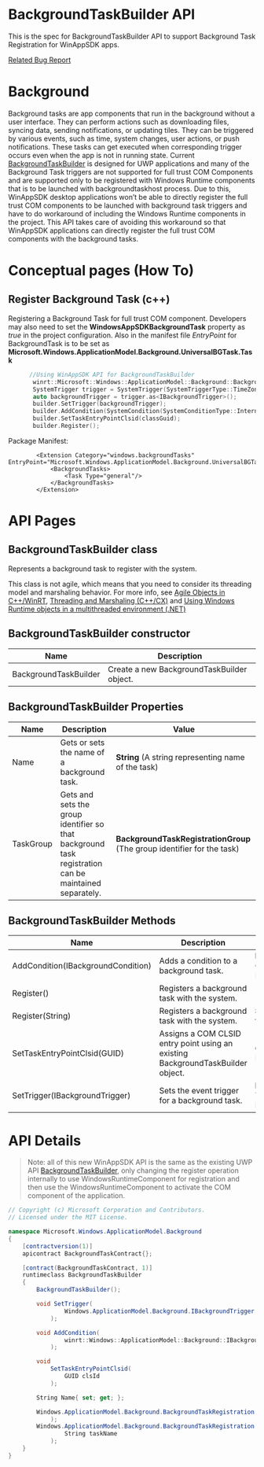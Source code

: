 BackgroundTaskBuilder API
===

This is the spec for BackgroundTaskBuilder API to support Background Task Registration for WinAppSDK apps.

[Related Bug Report]( https://github.com/microsoft/WindowsAppSDK/issues/3840)


# Background
Background tasks are app components that run in the background without a user interface. They can perform actions such as downloading files, syncing data, sending notifications, or updating tiles. They can be triggered by various events, such as time, system changes, user actions, or push notifications. These tasks can get executed when corresponding trigger occurs even when the app is not in running state.
Current [BackgroundTaskBuilder](https://learn.microsoft.com/en-us/uwp/api/windows.applicationmodel.background.backgroundtaskbuilder) is designed for UWP applications and many of the Background Task triggers are not supported for full trust COM Components and are supported only to be registered with Windows Runtime components that is to be launched with backgroundtaskhost process. Due to this, WinAppSDK desktop applications won’t be able to directly register the full trust COM components to be launched with background task triggers and have to do workaround of including the Windows Runtime components in the project.
This API takes care of avoiding this workaround so that WinAppSDK applications can directly register the full trust COM components with the background tasks.

# Conceptual pages (How To)

 ## Register Background Task (c++)

 Registering a Background Task for full trust COM component. Developers may also need to set the **WindowsAppSDKBackgroundTask** property as *true* in the project configuration. Also in the manifest file *EntryPoint* for BackgroundTask is to be set as **Microsoft.Windows.ApplicationModel.Background.UniversalBGTask.Task**

 ```c++
       //Using WinAppSDK API for BackgroundTaskBuilder
        winrt::Microsoft::Windows::ApplicationModel::Background::BackgroundTaskBuilder builder;
        SystemTrigger trigger = SystemTrigger(SystemTriggerType::TimeZoneChange, false);
        auto backgroundTrigger = trigger.as<IBackgroundTrigger>();
        builder.SetTrigger(backgroundTrigger);
        builder.AddCondition(SystemCondition(SystemConditionType::InternetAvailable));
        builder.SetTaskEntryPointClsid(classGuid);
        builder.Register(); 
```

Package Manifest:
```
        <Extension Category="windows.backgroundTasks" EntryPoint="Microsoft.Windows.ApplicationModel.Background.UniversalBGTask.Task">
            <BackgroundTasks>
                <Task Type="general"/>
            </BackgroundTasks>
        </Extension>
```

# API Pages

## BackgroundTaskBuilder class

Represents a background task to register with the system.

This class is not agile, which means that you need to consider its threading model and marshaling behavior. For more info, see [Agile Objects in C++/WinRT](https://learn.microsoft.com/en-us/windows/uwp/cpp-and-winrt-apis/agile-objects), [Threading and Marshaling (C++/CX)]( https://learn.microsoft.com/en-us/cpp/cppcx/threading-and-marshaling-c-cx?view=msvc-170 ) and [Using Windows Runtime objects in a multithreaded environment (.NET)]( https://learn.microsoft.com/en-us/windows/uwp/threading-async/using-windows-runtime-objects-in-a-multithreaded-environment)


## BackgroundTaskBuilder constructor

| Name | Description |
|-|-|
| BackgroundTaskBuilder  | Create a new BackgroundTaskBuilder object.|


## BackgroundTaskBuilder Properties

| Name | Description | Value |
|-|-|-|
|Name| Gets or sets the name of a background task.| __String__ (A string representing name of the task) |
|TaskGroup| Gets and sets the group identifier so that background task registration can be maintained separately.| __BackgroundTaskRegistrationGroup__ (The group identifier for the task) |


## BackgroundTaskBuilder Methods

| Name | Description | Parameters | Returns |
|-|-|-|-|
| AddCondition(IBackgroundCondition) | Adds a condition to a background task.| __IBackgroundCondition__ Condition for Background Task | |
| Register() | Registers a background task with the system.| | __BackgroundTaskRegistration__|
| Register(String) | Registers a background task with the system.| __String__ Name for the task | __BackgroundTaskRegistration__|
| SetTaskEntryPointClsid(GUID) | Assigns a COM CLSID entry point using an existing BackgroundTaskBuilder object. | __GUID__ GUID of the Entry point class | |
| SetTrigger(IBackgroundTrigger) | Sets the event trigger for a background task. | __IBackgroundTrigger__ Trigger for Background Task | |



# API Details

> Note: all of this new WinAppSDK API is the same as the existing UWP API
 [BackgroundTaskBuilder](https://learn.microsoft.com/en-us/uwp/api/windows.applicationmodel.background.backgroundtaskbuilder), only changing the register operation internally to use WindowsRuntimeComponent for registration and then use the WindowsRuntimeComponent to activate the COM component of the application.
```c# (but really MIDL3)
// Copyright (c) Microsoft Corporation and Contributors.
// Licensed under the MIT License.

namespace Microsoft.Windows.ApplicationModel.Background
{
    [contractversion(1)]
    apicontract BackgroundTaskContract{};

    [contract(BackgroundTaskContract, 1)]
    runtimeclass BackgroundTaskBuilder
    {
        BackgroundTaskBuilder();

        void SetTrigger(
                Windows.ApplicationModel.Background.IBackgroundTrigger trigger
            );

        void AddCondition(
                winrt::Windows::ApplicationModel::Background::IBackgroundCondition trigger
            );

        void
            SetTaskEntryPointClsid(
                GUID clsId
            );

        String Name{ set; get; };

        Windows.ApplicationModel.Background.BackgroundTaskRegistration Register(
            );
        Windows.ApplicationModel.Background.BackgroundTaskRegistration Register(
                String taskName
            );
    }
}

```

